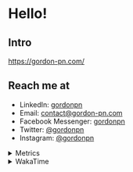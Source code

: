 # Hello!

## Intro

<https://gordon-pn.com/>

## Reach me at

- LinkedIn: [gordonpn](https://www.linkedin.com/in/gordonpn/)
- Email: [contact@gordon-pn.com](mailto:contact@gordon-pn.com)
- Facebook Messenger: [gordonpn](https://www.messenger.com/t/Gordonpn)
- Twitter: [@gordonpn](https://twitter.com/Gordonpn)
- Instagram: [@gordonpn](https://www.instagram.com/gordonpn/)

<details>
  <summary>Metrics</summary>

  <img align="center" src="https://github.com/gordonpn/gordonpn/blob/master/github-metrics.svg" alt="GitHub Metrics">

</details>

<details>
  <summary>WakaTime</summary>

  <!--START_SECTION:waka-->
📊 **This Week I Spent My Time On** 

```text
💬 Programming Languages: 
Other                    30 hrs 44 mins      ████████████████████████░   97.17 % 
Java                     39 mins             █░░░░░░░░░░░░░░░░░░░░░░░░   02.07 % 
TypeScript               8 mins              ░░░░░░░░░░░░░░░░░░░░░░░░░   00.47 % 
XML                      2 mins              ░░░░░░░░░░░░░░░░░░░░░░░░░   00.13 % 
Shell Script             0 secs              ░░░░░░░░░░░░░░░░░░░░░░░░░   00.05 % 

🔥 Editors: 
Chrome                   19 hrs 20 mins      ███████████████░░░░░░░░░░   61.16 % 
Slack                    3 hrs 31 mins       ███░░░░░░░░░░░░░░░░░░░░░░   11.13 % 
Messages                 2 hrs 16 mins       ██░░░░░░░░░░░░░░░░░░░░░░░   07.19 % 
Firefox                  1 hr 46 mins        █░░░░░░░░░░░░░░░░░░░░░░░░   05.62 % 
iTerm2                   57 mins             █░░░░░░░░░░░░░░░░░░░░░░░░   03.04 % 
```


 Last Updated on 17/07/2025 16:32:51 UTC
<!--END_SECTION:waka-->
</details>
